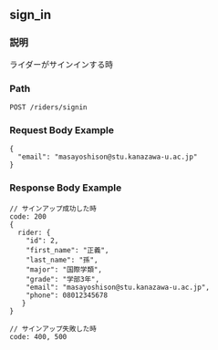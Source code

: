 ## sign_in

### 説明
ライダーがサインインする時

### Path
```
POST /riders/signin
```

### Request Body Example
```
{
  "email": "masayoshison@stu.kanazawa-u.ac.jp"
}
```

### Response Body Example
```
// サインアップ成功した時
code: 200
{
  rider: {
    "id": 2,
    "first_name": "正義",
    "last_name": "孫",
    "major": "国際学類",
    "grade": "学部3年",
    "email": "masayoshison@stu.kanazawa-u.ac.jp",
    "phone": 08012345678
   }
}

// サインアップ失敗した時
code: 400, 500
```
